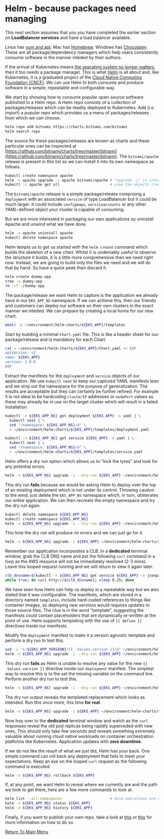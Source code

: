 # Helm - because packages need managing

This next section assumes that you you have completed the earlier section on **LoadBalancer services** and have a load balancer available.

Linux has [yum and apt](https://www.baeldung.com/linux/yum-and-apt).
Mac has [Homebrew](https://brew.sh/).
Windows has [Chocolatey](https://chocolatey.org/).
These are all package/dependency managers which help users consistently consume software in the manner inteded by their authors.

If the arrival of Kubernetes means [the operating system no longer matters](https://www.infoworld.com/article/3322120/sorry-linux-kubernetes-is-now-the-os-that-matters.html), then it too needs a package manager.
This is what [Helm](https://helm.sh/) is all about and, like Kubernetes, it is a graduated project of the [Cloud Native Computing Foundation (CNCF)](https://www.cncf.io/).
We can use Helm to both consume and produce software in a simple, repeatable and configurable way.

We start by showing how to consume popular open-source software published to a Helm repo.
A Helm repo consists of a collection of packages/releases which can be readily deployed to Kubernetes.
Add (i.e. import) a popular repo which provides us a menu of packages/releases from which we can choose.
```bash
helm repo add bitnami https://charts.bitnami.com/bitnami
helm search repo
```

The source for these packages/releases are known as charts and these particular ones can be inspected at [https://github.com/bitnami/charts/tree/master/bitnami](https://github.com/bitnami/charts/tree/master/bitnami).
The `bitnami/apache` release is present in this list so we can install it into its own namespace as follows.
```bash
kubectl create namespace apache
helm -n apache upgrade -i apache bitnami/apache # "upgrade -i" is interpreted as install or upgrade, as necessary
kubectl -n apache get all                       # view the objects created
```

The `bitnami/apache` release is a simple package/release comprising a `deployment` with an associated `service` of type LoadBalancer but it could be much larger.
It could include `configmaps`, `serviceaccounts` or any other YAML-defined object your cluster is capable of consuming.

But we are more interested in packaging our own applications so uninstall Apache and unwind what we have done.
```bash
helm -n apache uninstall apache
kubectl delete namespace apache
```

Helm tempts us to get us started with the `helm create` command which builds the skeleton of a new chart.
Whilst it is undeniably useful to observe the structure it builds, it is a little more comprehensive than we need right now.
Instead, we are going to build only the files we need and we will do that by hand.
So have a quick peek then discard it.
```bash
helm create dummy-app
tree -a dummy-app
rm -rf ./dummy-app
```

The package/release we want Helm to capture is the application we already have in our `EKS_APP_NS` namespace.
If we can achieve this, then our friends and customers can deploy our software on their own clusters in the exact manner we inteded.
We can prepare by creating a local home for our new chart.
```bash
mkdir -p ~/environment/helm-charts/${EKS_APP}/templates
```

Start by building a minimal `Chart.yaml` file.
This is like a header sheet for our package/release and is mandatory for each Chart.
```bash
cat > ~/environment/helm-charts/${EKS_APP}/Chart.yaml << EOF 
apiVersion: v2
name: ${EKS_APP}
version: 1.0.0
EOF
```

Extract the manifests for the `deployment` and `service` objects of our application.
We use `kubectl neat` to keep our captured YAML manifests lean and we strip out the namespace for the purpose of generalization.
The results are acceptable but they can certainly be further refined.
For example it is not ideal to be hardcoding `clusterIP` addresses or `nodePort` values as these may already be in use on the target cluster which will result in a failed installation.
```bash
kubectl -n ${EKS_APP_NS} get deployment ${EKS_APP} -o yaml | \
  kubectl neat | \
  sed "/namespace: ${EKS_APP_NS}/d" \
  > ~/environment/helm-charts/${EKS_APP}/templates/deployment.yaml

kubectl -n ${EKS_APP_NS} get service ${EKS_APP} -o yaml | \
  kubectl neat | \
  sed "/namespace: ${EKS_APP_NS}/d" \
  > ~/environment/helm-charts/${EKS_APP}/templates/service.yaml
```

Helm offers a dry run option which allows us to "kick the tyres" and look for any potential errors.
```bash
helm -n ${EKS_APP_NS} upgrade -i --dry-run ${EKS_APP} ~/environment/helm-charts/${EKS_APP}
```

This dry run **fails** because we would be asking Helm to deploy over the top of an existing deployment which is not under its control.
Throwing caution to the wind, just delete the `EKS_APP_NS` namespace which, in turn, obliterates our entire application.
We can then recreate the empty namespace and try the dry run again.
```bash
kubectl delete namespace ${EKS_APP_NS}
kubectl create namespace ${EKS_APP_NS}
helm -n ${EKS_APP_NS} upgrade -i --dry-run ${EKS_APP} ~/environment/helm-charts/${EKS_APP}
```

This time the dry run will produce no errors and we can just go for it.
```bash
helm -n ${EKS_APP_NS} upgrade -i ${EKS_APP} ~/environment/helm-charts/${EKS_APP}
```

Remember our application incorporates a CLB.
In a **dedicated** terminal window, grab the CLB DNS name and put the following `curl` command in a loop as the AWS resource will not be immediately resolved (2-3 mins).
Leave this looped request running and we will return to view it again later.
```bash
clb_dnsname=$(kubectl -n ${EKS_APP_NS} get service ${EKS_APP} -o jsonpath='{.status.loadBalancer.ingress[0].hostname}')
while true; do curl http://${clb_dnsname}; sleep 0.25; done
```

We have seen how Helm can help us deploy in a repeatable way but we also stated that it was configurable.
The manifests, which are stored in a directory named `templates`, include hard-coded references to things like container images, so deploying new versions would requires updates to those source files.
The clue is in the word "template", suggesting the manifests could contain placeholders that are dynamically re-written at the point of use.
Helm supports templating with the use of `{{ define }}` directives inside our manifests.

Modify the `deployment` manifest to make it a version agnostic template and perform a dry run to test this.
```bash
sed -i "s/${EKS_APP_VERSION}/{{ .Values.version }}/g" ~/environment/helm-charts/${EKS_APP}/templates/deployment.yaml
helm -n ${EKS_APP_NS} upgrade -i --dry-run ${EKS_APP} ~/environment/helm-charts/${EKS_APP}
```

This dry run **fails** as Helm is unable to resolve any value for the new `{{ .Values.version }}` directive inside our `deployment` manifest.
The simplest way to resolve this is to the set the missing variable on the command line.
Perform another dry run to test this.
```bash
helm -n ${EKS_APP_NS} upgrade -i --dry-run ${EKS_APP} ~/environment/helm-charts/${EKS_APP} --set version=${EKS_APP_VERSION_NEXT}
```

The dry run output reveals the templated replacement which looks as intended.
Run this once more, this time **for real**. 
```bash
helm -n ${EKS_APP_NS} upgrade -i ${EKS_APP} ~/environment/helm-charts/${EKS_APP} --set version=${EKS_APP_VERSION_NEXT}
```

Now hop over to the **dedicated** terminal window and watch as the `curl` responses reveal the old pod replicas being rapidly superceded with new ones.
This should only take few seconds and reveals something extremely valuable about running cloud native workloads on container orchestration platforms like Kubernetes.
Application updates with **zero downtime**.

If we do not like the result of what we just did, Helm has your back.
One simple command can roll back any deployment that fails to meet your expectations.
Keep an eye on the looped `curl` request as the following command is executed.
```bash
helm -n ${EKS_APP_NS} rollback ${EKS_APP}
```

If, at any point, we want Helm to reveal where we currently are and the path we took to get there, here are a few more commands to look at.
```bash
helm list --all-namespaces                      # Helm operations are namespaced by default
helm -n ${EKS_APP_NS} status ${EKS_APP}
helm -n ${EKS_APP_NS} history ${EKS_APP}
```

Finally, if you want to publish your own repo, take a look at [this](https://medium.com/containerum/how-to-make-and-share-your-own-helm-package-50ae40f6c221) or [this](https://github.com/komljen/helm-charts) for more information on how to do so.

[Return To Main Menu](/README.md)

